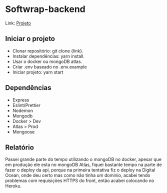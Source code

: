 # Softwrap-backend
 
Link: [Projeto](https://softwrap-deploy.herokuapp.com/users)

## Iniciar o projeto

- Clonar repositório: git clone {link}.
- Instalar dependências: yarn install.
- Usar o docker ou mongoDB atlas.
- Criar .env baseado no .env.example
- Iniciar projeto: yarn start

## Dependências

- Express
- Eslint/Prettier
- Nodemon
- Mongodb
- Docker > Dev
- Atlas > Prod
- Mongoose

## Relatório

Passei grande parte do tempo utilizando o mongoDB no docker, apesar que em produção ele esta no mongoDB Atlas, fiquei bastante tempo na parte de fazer o deploy da api, porque na primeira tentativa fiz o deploy na Digital Ocean, onde deu certo mas como não tinha um dominio, acabei tendo problemas com requisições HTTPS do front, então acabei colocando no Heroku.




